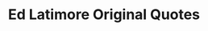 ---
tag: ed-latimore-original-quotes
title: Ed Latimore Original Quotes
description:
hero:
  label:
  heading:
  text_markdown:
page_blocks:
  - _id: posts_relevant
---